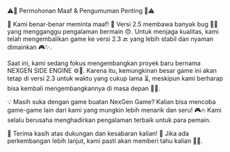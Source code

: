 
⚠️🚨 Permohonan Maaf & Pengumuman Penting 🚨⚠️

🙏 Kami benar-benar meminta maaf! 🙏 Versi 2.5 membawa banyak bug 🐞❌ yang mengganggu pengalaman bermain 😞. Untuk menjaga kualitas, kami telah mengembalikan game ke versi 2.3 🔙 yang lebih stabil dan nyaman dimainkan 🎮✨.

Saat ini, kami sedang fokus mengembangkan proyek baru bernama NEXGEN SIDE ENGINE ⚙️🚀. Karena itu, kemungkinan besar game ini akan tetap di versi 2.3 untuk waktu yang cukup lama ⏳, meskipun kami berharap bisa kembali mengembangkannya di masa depan 🤞✨.

💡 Masih suka dengan game buatan NexGen Game? Kalian bisa mencoba game-game lain dari kami yang mungkin lebih menarik dan seru! 🎮🔥 Kami selalu berusaha menghadirkan pengalaman terbaik untuk para pemain.

💙 Terima kasih atas dukungan dan kesabaran kalian! 🙌 Jika ada perkembangan lebih lanjut, kami pasti akan memberi tahu kalian 📢🔥.
